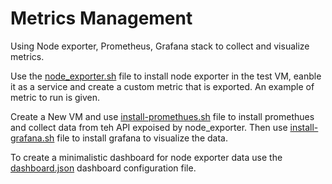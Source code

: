 # Metrics Management

Using Node exporter, Prometheus, Grafana stack to collect and visualize metrics.

Use the [node_exporter.sh](collection/install-node-exporter.sh) file to install node exporter in the test VM, eanble it as a service and create a custom metric that is exported. An example of metric to run is given.

Create a New VM and use [install-promethues.sh](visualizations/install-prometeus.sh) file to install promethues and collect data from teh API expoised by node_exporter. Then use [install-grafana.sh](visualizations/install-grafana.sh) file to install grafana to visualize the data.

To create a minimalistic dashboard for node exporter data use the [dashboard.json](visualizations/dashboard.json) dashboard configuration file.